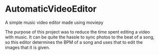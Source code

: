 # AutomaticVideoEditor
A simple music video editor made using moviepy

The purpose of this project was to reduce the time spent editing a video with music.
It can be quite the hassle to sync photos to the beat of a song, so this editor determines the BPM of a song and uses that to edit the images that it is given.
